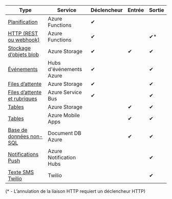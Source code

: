 | Type | Service | Déclencheur | Entrée | Sortie |  
| --- | --- | --- | --- | --- |  
| [Planification](../articles/azure-functions/functions-bindings-timer.md)  |Azure Functions |&#10004; | | |  
| [HTTP (REST ou webhook)](../articles/azure-functions/functions-bindings-http-webhook.md) |Azure Functions |&#10004; | |&#10004;\* |  
| [Stockage d’objets blob](../articles/azure-functions/functions-bindings-storage-blob.md) |Azure Storage |&#10004; |&#10004; |&#10004; |  
| [Événements](../articles/azure-functions/functions-bindings-event-hubs.md) |Hubs d'événements Azure |&#10004; | |&#10004; |  
| [Files d’attente](../articles/azure-functions/functions-bindings-storage-queue.md) |Azure Storage |&#10004; | |&#10004; |  
| [Files d’attente et rubriques](../articles/azure-functions/functions-bindings-service-bus.md) |Azure Service Bus |&#10004; | |&#10004; |  
| [Tables](../articles/azure-functions/functions-bindings-storage-table.md) |Azure Storage | |&#10004; |&#10004; |  
| [Tables](../articles/azure-functions/functions-bindings-mobile-apps.md) |Azure Mobile Apps | |&#10004; |&#10004; |  
| [Base de données non-SQL](../articles/azure-functions/functions-bindings-documentdb.md) | Document DB Azure | |&#10004; |&#10004; |  
| [Notifications Push](../articles/azure-functions/functions-bindings-notification-hubs.md) |Azure Notification Hubs | | |&#10004; |  
| [Texte SMS Twilio](../articles/azure-functions/functions-bindings-twilio.md) |Twilio | | |&#10004; |

(\* - L’annulation de la liaison HTTP requiert un déclencheur HTTP)



<!--HONumber=Dec16_HO1-->



